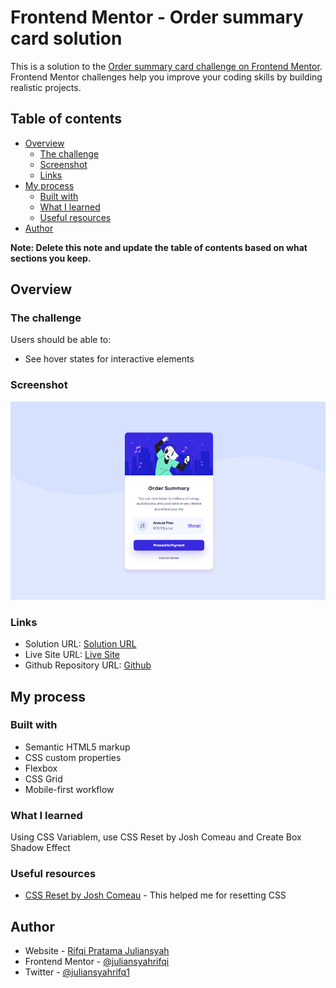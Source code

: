 # Frontend Mentor - Order summary card solution

This is a solution to the [Order summary card challenge on Frontend Mentor](https://www.frontendmentor.io/challenges/order-summary-component-QlPmajDUj). Frontend Mentor challenges help you improve your coding skills by building realistic projects. 

## Table of contents

- [Overview](#overview)
  - [The challenge](#the-challenge)
  - [Screenshot](#screenshot)
  - [Links](#links)
- [My process](#my-process)
  - [Built with](#built-with)
  - [What I learned](#what-i-learned)
  - [Useful resources](#useful-resources)
- [Author](#author)

**Note: Delete this note and update the table of contents based on what sections you keep.**

## Overview

### The challenge

Users should be able to:

- See hover states for interactive elements

### Screenshot

![](./screenshot.png)

### Links

- Solution URL: [Solution URL](https://www.frontendmentor.io/solutions/order-summary-component-6YTvf7mCCB)
- Live Site URL: [Live Site](https://order-summary-card-frontendmentor.vercel.app/)
- Github Repository URL: [Github](https://github.com/juliansyahrifqi/order-summary-card-frontendmentor)

## My process

### Built with

- Semantic HTML5 markup
- CSS custom properties
- Flexbox
- CSS Grid
- Mobile-first workflow

### What I learned

Using CSS Variablem, use CSS Reset by Josh Comeau and Create Box Shadow Effect

### Useful resources

- [CSS Reset by Josh Comeau](https://www.joshwcomeau.com/css/custom-css-reset/) - This helped me for resetting CSS

## Author

- Website - [Rifqi Pratama Juliansyah](https://www.rifqipratamaj.me/)
- Frontend Mentor - [@juliansyahrifqi](https://www.frontendmentor.io/profile/juliansyahrifqi)
- Twitter - [@juliansyahrifq1](https://www.twitter.com/juliansyahrifq1)


